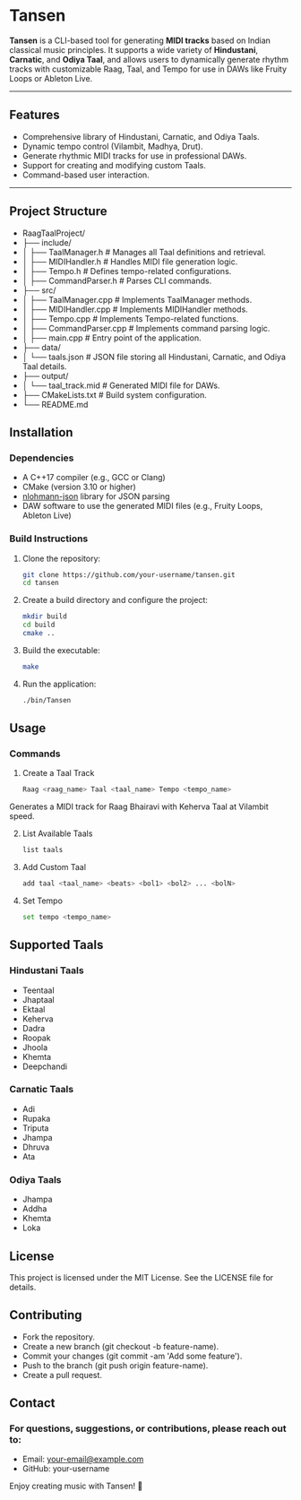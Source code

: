 # Tansen

**Tansen** is a CLI-based tool for generating **MIDI tracks** based on Indian classical music principles. It supports a wide variety of **Hindustani**, **Carnatic**, and **Odiya Taal**, and allows users to dynamically generate rhythm tracks with customizable Raag, Taal, and Tempo for use in DAWs like Fruity Loops or Ableton Live.

---

## **Features**
- Comprehensive library of Hindustani, Carnatic, and Odiya Taals.
- Dynamic tempo control (Vilambit, Madhya, Drut).
- Generate rhythmic MIDI tracks for use in professional DAWs.
- Support for creating and modifying custom Taals.
- Command-based user interaction.

---

## **Project Structure**

- RaagTaalProject/
- ├── include/
- │   ├── TaalManager.h        # Manages all Taal definitions and retrieval.
- │   ├── MIDIHandler.h        # Handles MIDI file generation logic.
- │   ├── Tempo.h              # Defines tempo-related configurations.
- │   ├── CommandParser.h      # Parses CLI commands.
- ├── src/
- │   ├── TaalManager.cpp      # Implements TaalManager methods.
- │   ├── MIDIHandler.cpp      # Implements MIDIHandler methods.
- │   ├── Tempo.cpp            # Implements Tempo-related functions.
- │   ├── CommandParser.cpp    # Implements command parsing logic.
- │   ├── main.cpp             # Entry point of the application.
- ├── data/
- │   └── taals.json           # JSON file storing all Hindustani, Carnatic, and Odiya Taal details.
- ├── output/
- │   └── taal_track.mid       # Generated MIDI file for DAWs.
- ├── CMakeLists.txt           # Build system configuration.
- └── README.md         

## **Installation**

### **Dependencies**
- A C++17 compiler (e.g., GCC or Clang)
- CMake (version 3.10 or higher)
- [nlohmann-json](https://github.com/nlohmann/json) library for JSON parsing
- DAW software to use the generated MIDI files (e.g., Fruity Loops, Ableton Live)

### **Build Instructions**
1. Clone the repository:
   ```bash
   git clone https://github.com/your-username/tansen.git
   cd tansen
2. Create a build directory and configure the project:
    ```bash
   mkdir build
   cd build
   cmake ..
3. Build the executable:
    ```bash
    make
    
4. Run the application:
    ```bash
    ./bin/Tansen
    
## **Usage**
### **Commands**

1. Create a Taal Track
      ```bash
      Raag <raag_name> Taal <taal_name> Tempo <tempo_name>  
Generates a MIDI track for Raag Bhairavi with Keherva Taal at Vilambit speed.

2. List Available Taals
    ```bash
   list taals
3. Add Custom Taal
    ```bash
    add taal <taal_name> <beats> <bol1> <bol2> ... <bolN>
    
4. Set Tempo  
   ```bash
   set tempo <tempo_name>

## **Supported Taals**
### **Hindustani Taals**
- Teentaal
- Jhaptaal
- Ektaal
- Keherva
- Dadra
- Roopak
- Jhoola
- Khemta
- Deepchandi
### **Carnatic Taals**
- Adi
- Rupaka
- Triputa
- Jhampa
- Dhruva
- Ata
### **Odiya Taals**
- Jhampa
- Addha
- Khemta
- Loka
## **License**
This project is licensed under the MIT License. See the LICENSE file for details.
## **Contributing**
- Fork the repository.
- Create a new branch (git checkout -b feature-name).
- Commit your changes (git commit -am 'Add some feature').
- Push to the branch (git push origin feature-name).
- Create a pull request.
## **Contact**
### **For questions, suggestions, or contributions, please reach out to:**

- Email: your-email@example.com
- GitHub: your-username


Enjoy creating music with Tansen! 🎵
